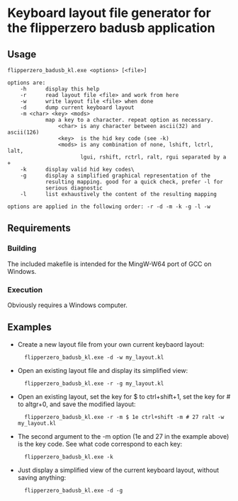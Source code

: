 # Keyboard layout file generator for the flipperzero badusb application

## Usage

    flipperzero_badusb_kl.exe <options> [<file>]

    options are:
        -h      display this help
        -r      read layout file <file> and work from here
        -w      write layout file <file> when done
        -d      dump current keyboard layout
        -m <char> <key> <mods>
                map a key to a character. repeat option as necessary.
                    <char> is any character between ascii(32) and ascii(126)
                    <key>  is the hid key code (see -k)
                    <mods> is any combination of none, lshift, lctrl, lalt,
                           lgui, rshift, rctrl, ralt, rgui separated by a +
        -k      display valid hid key codes\
        -g      display a simplified graphical representation of the
                resulting mapping. good for a quick check, prefer -l for
                serious diagnostic
        -l      list exhaustively the content of the resulting mapping

    options are applied in the following order: -r -d -m -k -g -l -w

## Requirements

### Building 

The included makefile is intended for the MingW-W64 port of GCC on Windows.

### Execution

Obviously requires a Windows computer.

## Examples

- Create a new layout file from your own current keybaord layout:

        flipperzero_badusb_kl.exe -d -w my_layout.kl

- Open an existing layout file and display its simplified view:

        flipperzero_badusb_kl.exe -r -g my_layout.kl

- Open an existing layout, set the key for $ to ctrl+shift+1, set the key for # to altgr+0, and save the modified layout:

        flipperzero_badusb_kl.exe -r -m $ 1e ctrl+shift -m # 27 ralt -w my_layout.kl

- The second argument to the -m option (1e and 27 in the example above) is the key code. See what code correspond to each key:

        flipperzero_badusb_kl.exe -k

- Just display a simplified view of the current keyboard layout, without saving anything:

        flipperzero_badusb_kl.exe -d -g

